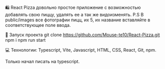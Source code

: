 🛍️ React Pizza довольно простое приложение с возможностью добавлять свою пиццу, удалять ее а так же видоизменять. P.S В public/images все фотографии пицц, их 5, их название вставляйте в соответствующее поле ввода.

🚀 Запуск проекта 
git clone https://github.com/Mouse-te10/React-Pizza.git 
npm i 
npm run start

💻 Технологии: Typescript, Vite, Javascript, HTML, CSS, React, Git, npm.

Только начал писать на typescript.
